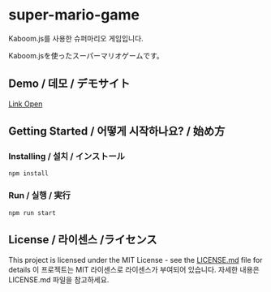 # super-mario-game
Kaboom.js를 사용한 슈퍼마리오 게임입니다.

Kaboom.jsを使ったスーパーマリオゲームです。
## Demo / 데모 / デモサイト
[Link Open](https://super-mario-game.netlify.app/)
  

## Getting Started / 어떻게 시작하나요? / 始め方
### Installing / 설치 / インストール

```
npm install 
```
### Run / 실행 / 実行
 
```
npm run start
```

## License / 라이센스 /ライセンス

This project is licensed under the MIT License - see the [LICENSE.md](https://gist.github.com/PurpleBooth/LICENSE.md) file for details 
이 프로젝트는 MIT 라이센스로 라이센스가 부여되어 있습니다. 자세한 내용은 LICENSE.md 파일을 참고하세요.

